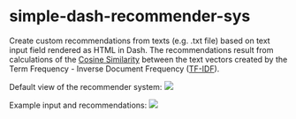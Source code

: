 # simple-dash-recommender-sys

Create custom recommendations from texts (e.g. .txt file) based on text input field rendered as HTML in Dash. 
The recommendations result from calculations of the [Cosine Similarity](https://en.wikipedia.org/wiki/Cosine_similarity) between the text vectors created by the Term Frequency - Inverse Document Frequency ([TF-IDF](https://en.wikipedia.org/wiki/Tf–idf)).

Default view of the recommender system:
![](https://github.com/DanishDahaka/project_task_analysis/blob/master/images/recommender_sys_dash_default.png)

Example input and recommendations:
![](https://github.com/DanishDahaka/project_task_analysis/blob/master/images/recommender_sys_dash_example.png)
